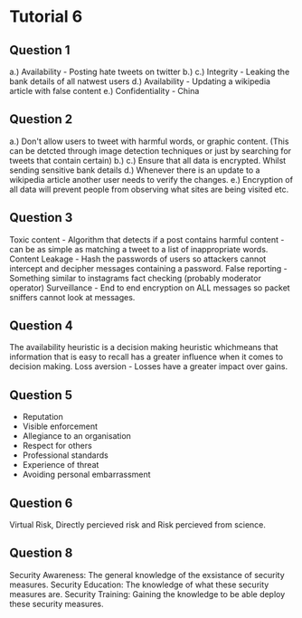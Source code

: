 # Tutorial 6
## Question 1
a.) Availability - Posting hate tweets on twitter
b.) 
c.) Integrity - Leaking the bank details of all natwest users
d.) Availability - Updating a wikipedia article with false content
e.) Confidentiality - China

## Question 2
a.) Don't allow users to tweet with harmful words, or graphic content. (This can be detcted through image detection techniques or just by searching for tweets that contain certain)
b.)
c.) Ensure that all data is encrypted. Whilst sending sensitive bank details
d.) Whenever there is an update to a wikipedia article another user needs to verify the changes. 
e.) Encryption of all data will prevent people from observing what sites are being visited etc.

## Question 3
Toxic content - Algorithm that detects if a post contains harmful content - can be as simple as matching a tweet to a list of inappropriate words.
Content Leakage - Hash the passwords of users so attackers cannot intercept and decipher messages containing a password.
False reporting - Something similar to instagrams fact checking (probably moderator operator)
Surveillance - End to end encryption on ALL messages so packet sniffers cannot look at messages.

## Question 4 
The availability heuristic is a decision making heuristic whichmeans that information that is easy to recall has a greater influence when it comes to decision making. Loss aversion - Losses have a greater impact over gains.

## Question 5
* Reputation
* Visible enforcement
* Allegiance to an organisation
* Respect for others
* Professional standards
* Experience of threat
* Avoiding personal embarrassment

## Question 6
Virtual Risk, Directly percieved risk and Risk percieved from science.

## Question 8
Security Awareness: The general knowledge of the exsistance of security measures.
Security Education: The knowledge of what these security measures are.
Security Training: Gaining the knowledge to be able deploy these security measures.
